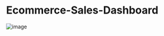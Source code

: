 # Ecommerce-Sales-Dashboard

![image](https://github.com/Sha95544/Ecommerce-Sales-Dashboard/assets/62758405/eacde13c-1fd3-4320-b4d0-9d4edb44b0b7)
